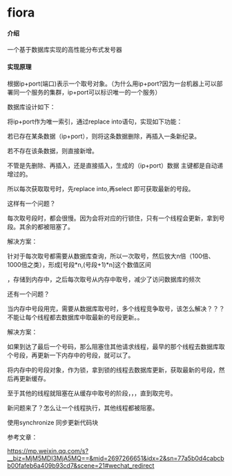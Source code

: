 # fiora

#### 介绍
一个基于数据库实现的高性能分布式发号器


#### 实现原理

根据ip+port(端口)表示一个取号对象。（为什么用ip+port?因为一台机器上可以部署同一个服务的集群，ip+port可以标识唯一的一个服务）


数据库设计如下：


将ip+port作为唯一索引，通过replace into语句，实现如下功能：

若已存在某条数据（ip+port），则将这条数据删除，再插入一条新纪录。

若不存在该条数据，则直接新增。

不管是先删除、再插入，还是直接插入，生成的（ip+port）数据 主键都是自动递增过的。


所以每次获取取号时，先replace into,再select 即可获取最新的号段。


这样有一个问题？

每次取号段时，都会很慢。因为会将对应的行锁住，只有一个线程会更新，拿到号段。其余的都被阻塞了。


解决方案：

针对于每次取号都需要从数据库查询，所以一次取号，然后放大n倍（100倍、1000倍之类），形成[号段*n,(号段+1)*n]这个数值区间

，存储到内存中，之后每次取号从内存中取号，减少了访问数据库的频次

还有一个问题？

当内存中号段用完，需要从数据库取号时，多个线程竞争取号，该怎么解决？？？ 不能让每个线程都去数据库中取最新的号段更新。。

解决方案：

如果到达了最后一个号码，那么阻塞住其他请求线程，最早的那个线程去数据库取个号段，再更新一下内存中的号段，就可以了。

将内存中的号段对象，作为锁，拿到锁的线程去数据库更新，获取最新的号段，然后再更新缓存。

至于其他的线程就阻塞在从缓存中取号的阶段，，，直到取完号。

新问题来了？怎么让一个线程执行，其他线程都被阻塞。

使用synchronize 同步更新代码块


参考文章：

https://mp.weixin.qq.com/s?__biz=MjM5MDI3MjA5MQ==&mid=2697266651&idx=2&sn=77a5b0d4cabcbb00fafeb6a409b93cd7&scene=21#wechat_redirect 
